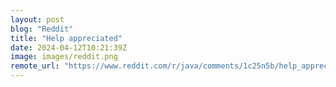 ```yaml
---
layout: post
blog: "Reddit"
title: "Help appreciated"
date: 2024-04-12T10:21:39Z
image: images/reddit.png
remote_url: "https://www.reddit.com/r/java/comments/1c25n5b/help_appreciated/"
---
```

